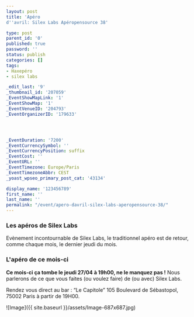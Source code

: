 ```yaml
---
layout: post
title: 'Apéro
d''avril: Silex Labs Apéropensource 38'

type: post
parent_id: '0'
published: true
password: ''
status: publish
categories: []
tags:
- Haxepéro
- silex labs

_edit_last: '9'
_thumbnail_id: '207059'
_EventShowMapLink: '1'
_EventShowMap: '1'
_EventVenueID: '204793'
_EventOrganizerID: '179633'




_EventDuration: '7200'
_EventCurrencySymbol: ''
_EventCurrencyPosition: suffix
_EventCost: ''
_EventURL: ''
_EventTimezone: Europe/Paris
_EventTimezoneAbbr: CEST
_yoast_wpseo_primary_post_cat: '43134'

display_name: '123456789'
first_name: ''
last_name: ''
permalink: "/event/apero-davril-silex-labs-aperopensource-38/"
---
```


### Les apéros de Silex Labs

Evènement incontournable de Silex Labs, le traditionnel apéro est de retour, comme chaque mois, le dernier jeudi du mois.

### L'apéro de ce mois-ci

**Ce mois-ci ça tombe le jeudi 27/04 à 19h00, ne le manquez pas !** Nous parlerons de ce que vous faites (ou voulez faire) de (ou avec) Silex Labs.

Rendez vous direct au bar
: “Le Capitole” 105 Boulevard de Sébastopol, 75002 Paris à partir de 19H00.

![Image]({{ site.baseurl }}/assets/Image-687x687.jpg)